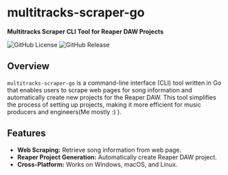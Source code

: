 # multitracks-scraper-go

**Multitracks Scraper CLI Tool for Reaper DAW Projects**

![GitHub License](https://img.shields.io/github/license/ButbkaDrug/multitracks-scraper-go)
![GitHub Release](https://img.shields.io/github/v/release/ButbkaDrug/multitracks-scraper-go)

## Overview

`multitracks-scraper-go` is a command-line interface (CLI) tool written in Go that enables users to scrape web pages for song information and automatically create new projects for the Reaper DAW. This tool simplifies the process of setting up projects, making it more efficient for music producers and engineers(Me mostly :) ).

## Features

- **Web Scraping:** Retrieve song information from web page.
- **Reaper Project Generation:** Automatically create Reaper DAW project.
- **Cross-Platform:** Works on Windows, macOS, and Linux.
